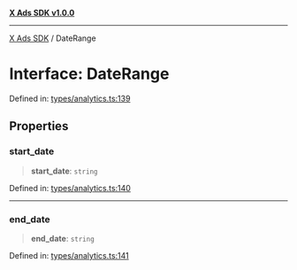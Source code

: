 [**X Ads SDK v1.0.0**](../README.md)

***

[X Ads SDK](../globals.md) / DateRange

# Interface: DateRange

Defined in: [types/analytics.ts:139](https://github.com/kage1020/x-ads-sdk/blob/main/src/types/analytics.ts#L139)

## Properties

### start\_date

> **start\_date**: `string`

Defined in: [types/analytics.ts:140](https://github.com/kage1020/x-ads-sdk/blob/main/src/types/analytics.ts#L140)

***

### end\_date

> **end\_date**: `string`

Defined in: [types/analytics.ts:141](https://github.com/kage1020/x-ads-sdk/blob/main/src/types/analytics.ts#L141)
